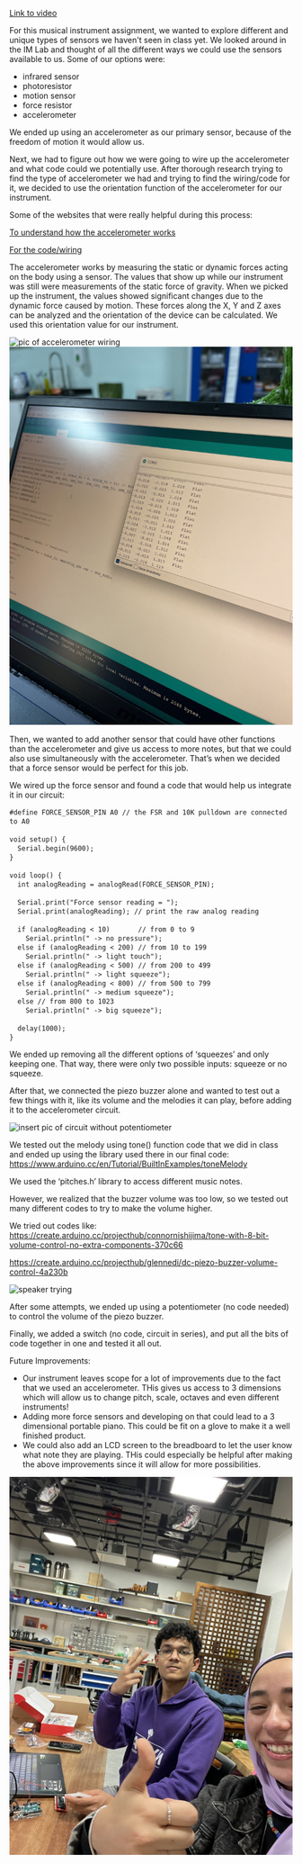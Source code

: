 [Link to video](https://drive.google.com/file/d/18_NgovwbAKv7W_LThACd1o48hPwp8XBT/view?usp=sharing)

For this musical instrument assignment, we wanted to explore different and unique types of sensors we haven't seen in class yet. We looked around in the IM Lab and thought of all the different ways we could use the sensors available to us. Some of our options were:
- infrared sensor
- photoresistor 
- motion sensor
- force resistor
- accelerometer

We ended up using an accelerometer as our primary sensor, because of the freedom of motion it would allow us.

Next, we had to figure out how we were going to wire up the accelerometer and what code could we potentially use. After thorough research trying to find the type of accelerometer we had and trying to find the wiring/code for it, we decided to use the orientation function of the accelerometer for our instrument. 

Some of the websites that were really helpful during this process:

[To understand how the accelerometer works](https://lastminuteengineers.com/adxl335-accelerometer-arduino-tutorial/)

[For the code/wiring](https://forum.arduino.cc/t/mma8452-accelerometer-not-working-arduino-uno-cheese-cake-for-the-best-answer/493668)

The accelerometer works by measuring the static or dynamic forces acting on the body using a sensor. The values that show up while our instrument was still were measurements of the static force of gravity. When we picked up the instrument, the values showed significant changes due to the dynamic force caused by motion. These forces along the X, Y and Z axes can be analyzed and the orientation of the device can be calculated. We used this orientation value for our instrument.

![pic of accelerometer wiring](https://github.com/j-da-savage/Introduction-to-Interactive-Media/blob/main/Musical%20Instrument/testing%20wiring%20for%20accelerometer.jpg)
![pic of accelerometer code](https://github.com/j-da-savage/Introduction-to-Interactive-Media/blob/main/Musical%20Instrument/accelerometer%20code%20working.jpg)

Then, we wanted to add another sensor that could have other functions than the accelerometer and give us access to more notes, but that we could also use simultaneously with the accelerometer. That’s when we decided that a force sensor would be perfect for this job.

We wired up the force sensor and found a code that would help us integrate it in our circuit:


```
#define FORCE_SENSOR_PIN A0 // the FSR and 10K pulldown are connected to A0

void setup() {
  Serial.begin(9600);
}

void loop() {
  int analogReading = analogRead(FORCE_SENSOR_PIN);

  Serial.print("Force sensor reading = ");
  Serial.print(analogReading); // print the raw analog reading

  if (analogReading < 10)       // from 0 to 9
    Serial.println(" -> no pressure");
  else if (analogReading < 200) // from 10 to 199
    Serial.println(" -> light touch");
  else if (analogReading < 500) // from 200 to 499
    Serial.println(" -> light squeeze");
  else if (analogReading < 800) // from 500 to 799
    Serial.println(" -> medium squeeze");
  else // from 800 to 1023
    Serial.println(" -> big squeeze");

  delay(1000);
}
```

We ended up removing all the different options of ‘squeezes’ and only keeping one. That way, there were only two possible inputs: squeeze or no squeeze.

After that, we connected the piezo buzzer alone and wanted to test out a few things with it, like its volume and the melodies it can play, before adding it to the accelerometer circuit.

![insert pic of circuit without potentiometer](https://github.com/j-da-savage/Introduction-to-Interactive-Media/blob/main/Musical%20Instrument/circuit%20without%20potentiometer%20and%20switch.jpg)


We tested out the melody using tone() function code that we did in class and ended up using the library used there in our final code:
https://www.arduino.cc/en/Tutorial/BuiltInExamples/toneMelody

We used the ‘pitches.h’ library to access different music notes.

However, we realized that the buzzer volume was too low, so we tested out many different codes to try to make the volume higher.

We tried out codes like:
https://create.arduino.cc/projecthub/connornishijima/tone-with-8-bit-volume-control-no-extra-components-370c66

https://create.arduino.cc/projecthub/glennedi/dc-piezo-buzzer-volume-control-4a230b

![speaker trying](https://github.com/j-da-savage/Introduction-to-Interactive-Media/blob/main/Musical%20Instrument/testing%20out%20volume%20code%20with%20a%20speaker.jpg)


After some attempts, we ended up using a potentiometer (no code needed) to control the volume of the piezo buzzer.

Finally, we added a switch (no code, circuit in series), and put all the bits of code together in one and tested it all out.

Future Improvements:
  - Our instrument leaves scope for a lot of improvements due to the fact that we used an accelerometer. THis gives us access to 3 dimensions which will allow us to change pitch, scale, octaves and even different instruments!
  - Adding more force sensors and developing on that could lead to a 3 dimensional portable piano. This could be fit on a glove to make it a well finished product.
  - We could also add an LCD screen to the breadboard to let the user know what note they are playing. THis could especially be helpful after making the above improvements since it will allow for more possibilities.

![done :)](https://github.com/j-da-savage/Introduction-to-Interactive-Media/blob/main/Musical%20Instrument/done.jpg)

